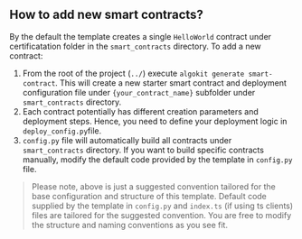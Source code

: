 ## How to add new smart contracts?

By the default the template creates a single `HelloWorld` contract under certificatation folder in the `smart_contracts` directory. To add a new contract:

1. From the root of the project (`../`) execute `algokit generate smart-contract`. This will create a new starter smart contract and deployment configuration file under `{your_contract_name}` subfolder under `smart_contracts` directory.
2. Each contract potentially has different creation parameters and deployment steps. Hence, you need to define your deployment logic in `deploy_config.py`file.
3. `config.py` file will automatically build all contracts under `smart_contracts` directory. If you want to build specific contracts manually, modify the default code provided by the template in `config.py` file.

> Please note, above is just a suggested convention tailored for the base configuration and structure of this template. Default code supplied by the template in `config.py` and `index.ts` (if using ts clients) files are tailored for the suggested convention. You are free to modify the structure and naming conventions as you see fit.
